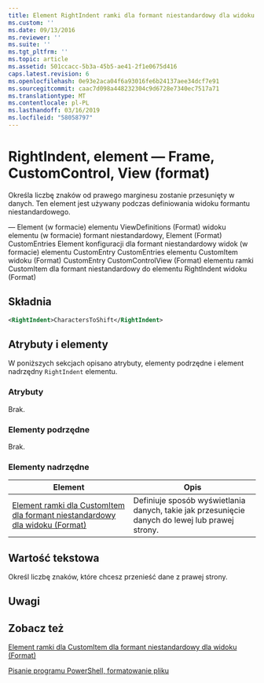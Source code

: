 ```yaml
---
title: Element RightIndent ramki dla formant niestandardowy dla widoku (Format) | Dokumentacja firmy Microsoft
ms.custom: ''
ms.date: 09/13/2016
ms.reviewer: ''
ms.suite: ''
ms.tgt_pltfrm: ''
ms.topic: article
ms.assetid: 501ccacc-5b3a-45b5-ae41-2f1e0675d416
caps.latest.revision: 6
ms.openlocfilehash: 0e93e2aca04f6a93016fe6b24137aee34dcf7e91
ms.sourcegitcommit: caac7d098a448232304c9d6728e7340ec7517a71
ms.translationtype: MT
ms.contentlocale: pl-PL
ms.lasthandoff: 03/16/2019
ms.locfileid: "58058797"
---
```

# <a name="rightindent-element-for-frame-for-customcontrol-for-view-format"></a>RightIndent, element — Frame, CustomControl, View (format)

Określa liczbę znaków od prawego marginesu zostanie przesunięty w danych. Ten element jest używany podczas definiowania widoku formantu niestandardowego.

— Element (w formacie) elementu ViewDefinitions (Format) widoku elementu (w formacie) formant niestandardowy, Element (Format) CustomEntries Element konfiguracji dla formant niestandardowy widok (w formacie) elementu CustomEntry CustomEntries elementu CustomItem widoku (Format) CustomEntry CustomControlView (Format) elementu ramki CustomItem dla formant niestandardowy do elementu RightIndent widoku (Format)

## <a name="syntax"></a>Składnia

```xml
<RightIndent>CharactersToShift</RightIndent>
```

## <a name="attributes-and-elements"></a>Atrybuty i elementy

W poniższych sekcjach opisano atrybuty, elementy podrzędne i element nadrzędny `RightIndent` elementu.

### <a name="attributes"></a>Atrybuty

Brak.

### <a name="child-elements"></a>Elementy podrzędne

Brak.

### <a name="parent-elements"></a>Elementy nadrzędne

|Element|Opis|
|-------------|-----------------|
|[Element ramki dla CustomItem dla formant niestandardowy dla widoku (Format)](./frame-element-for-customitem-for-customcontrol-for-view-format.md)|Definiuje sposób wyświetlania danych, takie jak przesunięcie danych do lewej lub prawej strony.|

## <a name="text-value"></a>Wartość tekstowa

Określ liczbę znaków, które chcesz przenieść dane z prawej strony.

## <a name="remarks"></a>Uwagi

## <a name="see-also"></a>Zobacz też

[Element ramki dla CustomItem dla formant niestandardowy dla widoku (Format)](./frame-element-for-customitem-for-customcontrol-for-view-format.md)

[Pisanie programu PowerShell, formatowanie pliku](./writing-a-powershell-formatting-file.md)
